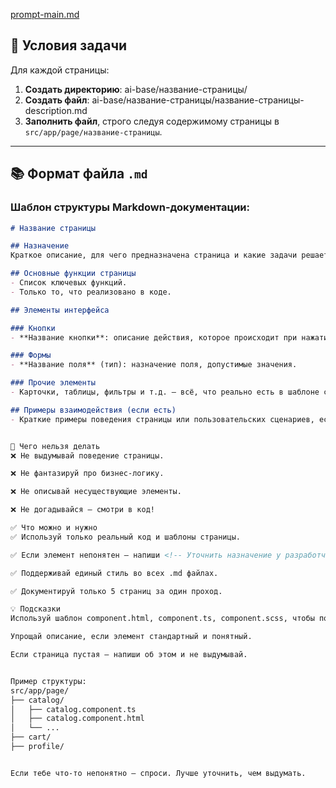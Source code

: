 [prompt-main.md](./prompt-main.md)


## 📝 Условия задачи

Для каждой страницы:

1. **Создать директорию**: ai-base/название-страницы/
2. **Создать файл**: ai-base/название-страницы/название-страницы-description.md
3. **Заполнить файл**, строго следуя содержимому страницы в `src/app/page/название-страницы`.

---

## 📚 Формат файла `.md`

### Шаблон структуры Markdown-документации:

```markdown
# Название страницы

## Назначение
Краткое описание, для чего предназначена страница и какие задачи решает. Без фантазий. Только по коду.

## Основные функции страницы
- Список ключевых функций.
- Только то, что реализовано в коде.

## Элементы интерфейса

### Кнопки
- **Название кнопки**: описание действия, которое происходит при нажатии.

### Формы
- **Название поля** (тип): назначение поля, допустимые значения.

### Прочие элементы
- Карточки, таблицы, фильтры и т.д. — всё, что реально есть в шаблоне страницы (`.component.html`), описать.

## Примеры взаимодействия (если есть)
- Краткие примеры поведения страницы или пользовательских сценариев, если они легко считываются из кода или шаблона.


🚫 Чего нельзя делать
❌ Не выдумывай поведение страницы.

❌ Не фантазируй про бизнес-логику.

❌ Не описывай несуществующие элементы.

❌ Не догадывайся — смотри в код!

✅ Что можно и нужно
✅ Используй только реальный код и шаблоны страницы.

✅ Если элемент непонятен — напиши <!-- Уточнить назначение у разработчика -->.

✅ Поддерживай единый стиль во всех .md файлах.

✅ Документируй только 5 страниц за один проход.

💡 Подсказки
Используй шаблон component.html, component.ts, component.scss, чтобы понять структуру страницы.

Упрощай описание, если элемент стандартный и понятный.

Если страница пустая — напиши об этом и не выдумывай.


Пример структуры:
src/app/page/
├── catalog/
│   ├── catalog.component.ts
│   ├── catalog.component.html
│   └── ...
├── cart/
├── profile/


Если тебе что-то непонятно — спроси. Лучше уточнить, чем выдумать.






